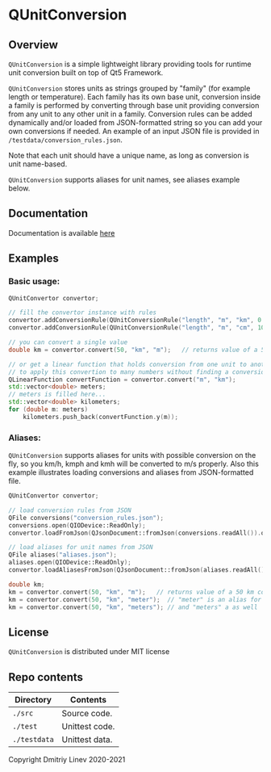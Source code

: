 # QUnitConversion

## Overview

`QUnitConversion` is a simple lightweight library providing tools for runtime unit conversion built on top of Qt5 Framework.

`QUnitConversion` stores units as strings grouped by "family" (for example length or temperature). 
Each family has its own base unit, conversion inside a family is performed by converting through base unit
providing conversion from any unit to any other unit in a family. Conversion rules can be added dynamically
and/or loaded from JSON-formatted string so you can add your own conversions if needed. An example of 
an input JSON file is provided in `/testdata/conversion_rules.json`.

Note that each unit should have a unique name, as long as conversion is unit name-based.

`QUnitConversion` supports aliases for unit names, see aliases example below.

## Documentation

Documentation is available [here](https://beardedbeaver.github.io/QUnitConversion/index.html)

## Examples

### Basic usage:

```cpp
QUnitConvertor convertor;

// fill the convertor instance with rules
convertor.addConversionRule(QUnitConversionRule("length", "m", "km", 0.001, 0));
convertor.addConversionRule(QUnitConversionRule("length", "m", "cm", 100, 0));

// you can convert a single value
double km = convertor.convert(50, "km", "m");   // returns value of a 50 km converted to meters

// or get a linear function that holds conversion from one unit to another
// to apply this convertion to many numbers without finding a conversion each time 
QLinearFunction convertFunction = convertor.convert("m", "km");
std::vector<double> meters;
// meters is filled here...
std::vector<double> kilometers;
for (double m: meters)
    kilometers.push_back(convertFunction.y(m));
```

### Aliases:

`QUnitConversion` supports aliases for units with possible conversion on the fly, so you km/h, kmph and kmh 
will be converted to m/s properly. Also this example illustrates loading conversions and aliases from
JSON-formatted file.

```cpp
QUnitConvertor convertor;

// load conversion rules from JSON
QFile conversions("conversion_rules.json");
conversions.open(QIODevice::ReadOnly);
convertor.loadFromJson(QJsonDocument::fromJson(conversions.readAll()).object());

// load aliases for unit names from JSON
QFile aliases("aliases.json");
aliases.open(QIODevice::ReadOnly);
convertor.loadAliasesFromJson(QJsonDocument::fromJson(aliases.readAll()).object());

double km;
km = convertor.convert(50, "km", "m");   // returns value of a 50 km converted to meters
km = convertor.convert(50, "km", "meter");  // "meter" is an alias for "m" written in loaded json
km = convertor.convert(50, "km", "meters"); // and "meters" a as well
```

## License

`QUnitConversion` is distributed under MIT license

## Repo contents

| Directory     | Contents                       |
|---------------|--------------------------------|
| `./src`       | Source code.                   |
| `./test`      | Unittest code.                 |
| `./testdata`  | Unittest data.                 |

Copyright Dmitriy Linev 2020-2021
